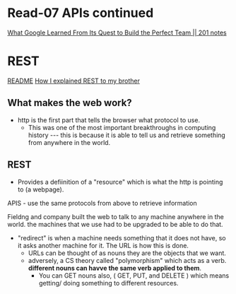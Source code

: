 # Read-07 APIs continued

[What Google Learned From Its Quest to Build the Perfect Team || 201 notes](class15.md)

# REST
[README](/README.md)
[How I explained REST to my brother](https://gist.github.com/brookr/5977550)

## What makes the web work?
- http is the first part that tells the browser what protocol to use. 
  - This was one of the most important breakthroughs in computing history --- this is because it is able to tell us and retrieve something from anywhere in the world. 

## REST
- Provides a defiinition of a "resource" which is what the http is pointing to (a webpage). 


APIS - use the same protocols from above to retrieve information



Fieldng and company built the web to talk to any machine anywhere in the world. the machines that we use had to be upgraded to be able to do that. 
- "redirect" is when a machine needs something that it does not have, so it asks another machine for it. The URL is how this is done.
  - URLs can be thought of as nouns they are the objects that we want.
  - adversely, a CS theory called "polymorphism" which acts as a verb. **different nouns can havve the same verb applied to them**. 
    - You can GET nouns also, ( GET, PUT, and DELETE ) which means getting/ doing something to different resources.

